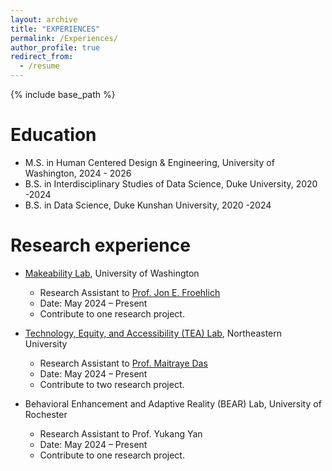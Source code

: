 ```yaml
---
layout: archive
title: "EXPERIENCES"
permalink: /Experiences/
author_profile: true
redirect_from:
  - /resume
---
```


{% include base_path %}

Education
======
* M.S. in Human Centered Design & Engineering, University of Washington, 2024 - 2026
* B.S. in Interdisciplinary Studies of Data Science, Duke University, 2020 -2024
* B.S. in Data Science, Duke Kunshan University, 2020 -2024

Research experience
======
* [Makeability Lab](https://makeabilitylab.cs.washington.edu/), University of Washington
  * Research Assistant to [Prof. Jon E. Froehlich](https://jonfroehlich.github.io/) 
  * Date: May 2024 – Present
  * Contribute to one research project.

* [Technology, Equity, and Accessibility (TEA) Lab](https://tealab.sites.northeastern.edu/), Northeastern University
  * Research Assistant to [Prof. Maitraye Das](https://maitraye.github.io/)
  * Date: May 2024 – Present
  * Contribute to two research project.

* Behavioral Enhancement and Adaptive Reality (BEAR) Lab, University of Rochester
  * Research Assistant to Prof. Yukang Yan    
  * Date: May 2024 – Present
  * Contribute to one research project.
  
